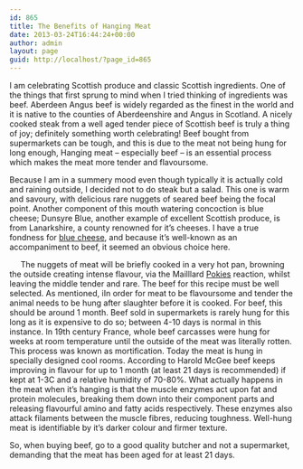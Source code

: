 ```yaml
---
id: 865
title: The Benefits of Hanging Meat
date: 2013-03-24T16:44:24+00:00
author: admin
layout: page
guid: http://localhost/?page_id=865
---
```

<p dir="ltr">
  I am celebrating Scottish produce and classic Scottish ingredients. One of the things that first sprung to mind when I tried thinking of ingredients was beef. Aberdeen Angus beef is widely regarded as the finest in the world and it is native to the counties of Aberdeenshire and Angus in Scotland. A nicely cooked steak from a well aged tender piece of Scottish beef is truly a thing of joy; definitely something worth celebrating! Beef bought from supermarkets can be tough, and this is due to the meat not being hung for long enough, Hanging meat &#8211; especially beef &#8211; is an essential process which makes the meat more tender and flavoursome.
</p>

<p dir="ltr">
  Because I am in a summery mood even though typically it is actually cold and raining outside, I decided not to do steak but a salad. This one is warm and savoury, with delicious rare nuggets of seared beef being the focal point. Another component of this mouth watering concoction is blue cheese; Dunsyre Blue, another example of excellent Scottish produce, is from Lanarkshire, a county renowned for it&#8217;s cheeses. I have a true fondness for <a href="http://www.grubdaily.com/2010/10/saint-agur.html">blue cheese</a>, and because it&#8217;s well-known as an accompaniment to beef, it seemed an obvious choice here.
</p>

<p dir="ltr">
       The nuggets of meat will be briefly cooked in a very hot pan, browning the outside creating intense flavour, via the Mailllard <a href="http://www.blackboxrecorder.net/">Pokies</a> reaction, whilst leaving the middle tender and rare. The beef for this recipe must be well selected. As mentioned, iIn order for meat to be flavoursome and tender the animal needs to be hung after slaughter before it is cooked. For beef, this should be around 1 month. Beef sold in supermarkets is rarely hung for this long as it is expensive to do so; between 4-10 days is normal in this instance. In 19th century France, whole beef carcasses were hung for weeks at room temperature until the outside of the meat was literally rotten. This process was known as mortification. Today the meat is hung in specially designed cool rooms. According to Harold McGee beef keeps improving in flavour for up to 1 month (at least 21 days is recommended) if kept at 1-3C and a relative humidity of 70-80%. What actually happens in the meat when it&#8217;s hanging is that the muscle enzymes act upon fat and protein molecules, breaking them down into their component parts and releasing flavourful amino and fatty acids respectively. These enzymes also attack filaments between the muscle fibres, reducing toughness. Well-hung meat is identifiable by it’s darker colour and firmer texture.
</p>

<p dir="ltr">
  So, when buying beef, go to a good quality butcher and not a supermarket, demanding that the meat has been aged for at least 21 days.
</p>